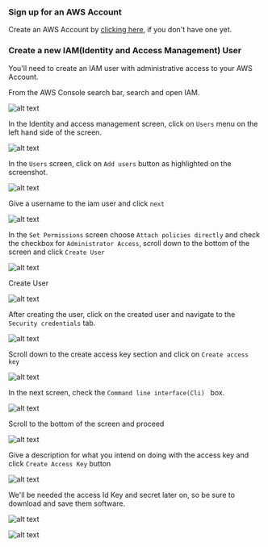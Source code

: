 ### Sign up for an AWS Account
Create an AWS Account by [clicking here](https://aws.amazon.com/getting-started/), if you don't have one yet.

###  Create a new IAM(Identity and Access Management) User

You'll need to create an IAM user with administrative access to your AWS Account.

From the AWS Console search bar, search and open IAM.

![alt text](/assets/iam.png)

In the Identity and access management screen, click on `Users` menu on the left hand side of the screen.

![alt text](/assets/users.png)

In the `Users` screen, click on `Add users` button as highlighted on the screenshot.

![alt text](/assets/add_user.png)

Give a username to the iam user and click `next`

![alt text](/assets/user_name.png)

In the `Set Permissions` screen choose `Attach policies directly` and check the checkbox for `Administrator Access`,
scroll down to the bottom of the screen and click  `Create User`

![alt text](/assets/attach_policy.png)

Create User

![alt text](/assets/create_user.png)

After creating the user, click on the created user and navigate to the `Security credentials` tab.

![alt text](/assets/security_credentials.png)

Scroll down to the create access key section and click on `Create access key` 

![alt text](/assets/access_key.png)

In the next screen, check the  `Command line interface(Cli) ` box.

![alt text](/assets/cli.png)

Scroll to the bottom of the screen and proceed

![alt text](/assets/tick.png)

Give a description for what you intend on doing with the access key and click `Create Access Key` button

![alt text](/assets/describe.png)

We'll be needed the access Id Key and secret later on, so be sure to download and save them software.

![alt text](/assets/download.png)


![alt text](/assets/get_access_key.png)










